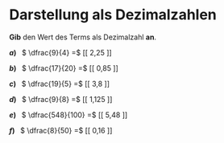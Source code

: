 <!--
version:  0.0.1

language: de

@style
main > *:not(:last-child) {
  margin-bottom: 3rem;
}

input {
    text-align: center;
}

.flex-container {
    display: flex;
    flex-wrap: wrap;
    align-items: stretch;
    gap: 20px;
}

.flex-child {
    flex: 1;
    min-width: 350px;
    margin-right: 20px;
}

@media (max-width: 400px) {
    .flex-child {
        flex: 100%;
        margin-right: 0;
    }
}
@end

formula: \carry   \textcolor{red}{\scriptsize #1}
formula: \digit   \rlap{\carry{#1}}\phantom{#2}#2
formula: \permil  \text{‰}

import: https://raw.githubusercontent.com/LiaTemplates/Tikz-Jax/main/README.md

script: https://cdn.jsdelivr.net/gh/LiaTemplates/Tikz-Jax@main/dist/index.js


tags: Dezimalzahlen, Bruchrechnung, sehr leicht, sehr niedrig, Angeben

comment: Wandle die Bruchzahl in eine Dezimalzahl um.

author: Martin Lommatzsch

-->




# Darstellung als Dezimalzahlen

**Gib** den Wert des Terms als Dezimalzahl **an**.

<section class="flex-container">

<div class="flex-child">

__$a)\;\;$__ $ \dfrac{9}{4} =$ [[  2,25  ]]

</div> 
<div class="flex-child">

__$b)\;\;$__ $ \dfrac{17}{20} =$ [[  0,85  ]]

</div> 
<div class="flex-child">

__$c)\;\;$__ $ \dfrac{19}{5} =$ [[  3,8  ]]

</div> 
<div class="flex-child">

__$d)\;\;$__ $ \dfrac{9}{8} =$ [[  1,125  ]]

</div> 
<div class="flex-child">

__$e)\;\;$__ $ \dfrac{548}{100} =$ [[  5,48  ]]

</div> 
<div class="flex-child">

__$f)\;\;$__ $ \dfrac{8}{50} =$ [[  0,16  ]]

</div> 
</section>





